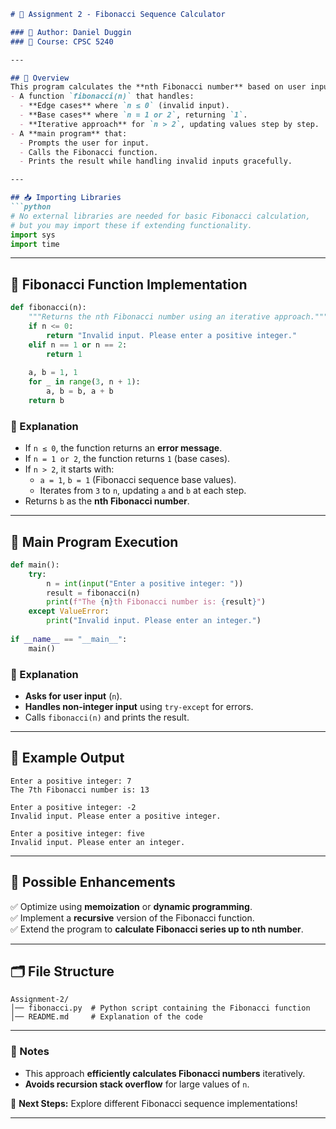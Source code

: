 ```markdown
# 📌 Assignment 2 - Fibonacci Sequence Calculator

### 👤 Author: Daniel Duggin  
### 📖 Course: CPSC 5240  

---

## 📜 Overview  
This program calculates the **nth Fibonacci number** based on user input. It includes:
- A function `fibonacci(n)` that handles:
  - **Edge cases** where `n ≤ 0` (invalid input).
  - **Base cases** where `n = 1 or 2`, returning `1`.
  - **Iterative approach** for `n > 2`, updating values step by step.
- A **main program** that:
  - Prompts the user for input.
  - Calls the Fibonacci function.
  - Prints the result while handling invalid inputs gracefully.

---

## 📥 Importing Libraries  
```python
# No external libraries are needed for basic Fibonacci calculation,
# but you may import these if extending functionality.
import sys
import time
```

---

## 🔢 Fibonacci Function Implementation  
```python
def fibonacci(n):
    """Returns the nth Fibonacci number using an iterative approach."""
    if n <= 0:
        return "Invalid input. Please enter a positive integer."
    elif n == 1 or n == 2:
        return 1
    
    a, b = 1, 1
    for _ in range(3, n + 1):
        a, b = b, a + b
    return b
```

### 🔹 Explanation  
- If `n ≤ 0`, the function returns an **error message**.
- If `n = 1 or 2`, the function returns `1` (base cases).
- If `n > 2`, it starts with:
  - `a = 1`, `b = 1` (Fibonacci sequence base values).
  - Iterates from `3` to `n`, updating `a` and `b` at each step.
- Returns `b` as the **nth Fibonacci number**.

---

## 🎯 Main Program Execution  
```python
def main():
    try:
        n = int(input("Enter a positive integer: "))
        result = fibonacci(n)
        print(f"The {n}th Fibonacci number is: {result}")
    except ValueError:
        print("Invalid input. Please enter an integer.")
        
if __name__ == "__main__":
    main()
```

### 🔹 Explanation  
- **Asks for user input** (`n`).
- **Handles non-integer input** using `try-except` for errors.
- Calls `fibonacci(n)` and prints the result.

---

## 🏁 Example Output  
```
Enter a positive integer: 7
The 7th Fibonacci number is: 13
```

```
Enter a positive integer: -2
Invalid input. Please enter a positive integer.
```

```
Enter a positive integer: five
Invalid input. Please enter an integer.
```

---

## 🔧 Possible Enhancements  
✅ Optimize using **memoization** or **dynamic programming**.  
✅ Implement a **recursive** version of the Fibonacci function.  
✅ Extend the program to **calculate Fibonacci series up to nth number**.  

---

## 🗂️ File Structure  
```
Assignment-2/
│── fibonacci.py  # Python script containing the Fibonacci function
│── README.md     # Explanation of the code
```

---

### 🚀 Notes  
- This approach **efficiently calculates Fibonacci numbers** iteratively.  
- **Avoids recursion stack overflow** for large values of `n`.  

📌 **Next Steps:** Explore different Fibonacci sequence implementations!  

---
```
